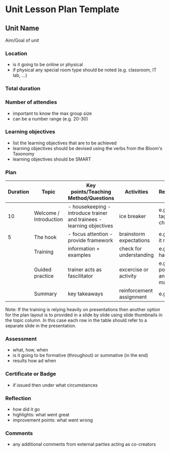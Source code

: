 [_metadata_:author]:- "Skills4EOSC T2.3"
[_metadata_:title]:- "FAIR Learning Unit Lesson Plan Template"
[_metadata_:tags]:- "FAIR-by-Design learning materials, FAIR learning objects, FAIR learning unit lesson plan template"

# Unit Lesson Plan Template

## Unit Name

Aim/Goal of unit

### Location
- is it going to be online or physical
- if physical any special room type should be noted (e.g. classroom, IT lab, ...)

### Total duration

### Number of attendies
- important to know the max group size
- can be a number range (e.g. 20-30)

### Learning objectives
- list the learning objectives that are to be achieved
- learning objectives should be devised using the verbs from the Bloom's Taxonomy
- learning objectives should be SMART

### Plan
| Duration | Topic                  | Key points/Teaching Method/Questions                                   | Activities               | Resources                  |
|----------|------------------------|------------------------------------------------------------------------|--------------------------|----------------------------|
| 10       | Welcome / Introduction | - housekeeping  - introduce trainer and trainees - learning objectives | ice breaker              | e.g. name tags, flip chart |
| 5        | The hook               | - focus attention - provide framework                                  | brainstorm expectations  | e.g. post-it notes         |
|          | Training               | information + examples                                                 | check for understanding  | e.g. pptx + handouts       |
|          | Guided practice        | trainer acts as fascilitator                                           | excercise or activity    | e.g. posters and markers   |
|          | Summary                | key takeaways                                                          | reinforcement assignment | e.g. cards                 |

Note: If the training is relying heavily on presentations then another option for the plan layout is to provided in a slide by slide using slide thumbnails in the topic column. In this case each row in the table should refer to a separate slide in the presentation.


### Assessment
- what, how, when
- is it going to be formative (throughout) or summative (in the end)
- results how ad when

### Certificate or Badge
- if issued then under what circumstances

### Reflection
- how did it go
- highlights: what went great
- improvement points: what went wrong

### Comments
- any additional comments from external parties acting as co-creators